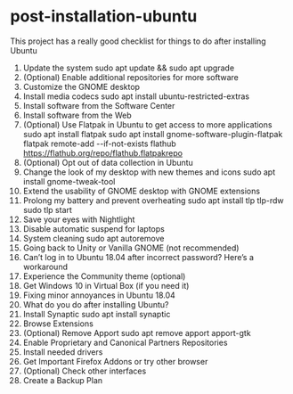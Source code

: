 # post-installation-ubuntu
This project has a really good checklist for things to do after installing Ubuntu

1. Update the system
  sudo apt update && sudo apt upgrade
2. (Optional) Enable additional repositories for more software
3. Customize the GNOME desktop
4. Install media codecs
  sudo apt install ubuntu-restricted-extras
5. Install software from the Software Center
6. Install software from the Web
7. (Optional) Use Flatpak in Ubuntu to get access to more applications
  sudo apt install flatpak
  sudo apt install gnome-software-plugin-flatpak
  flatpak remote-add --if-not-exists flathub https://flathub.org/repo/flathub.flatpakrepo
8. (Optional) Opt out of data collection in Ubuntu
9. Change the look of my desktop with new themes and icons
  sudo apt install gnome-tweak-tool
10. Extend the usability of GNOME desktop with GNOME extensions
11. Prolong my battery and prevent overheating
  sudo apt install tlp tlp-rdw
  sudo tlp start
12. Save your eyes with Nightlight
13. Disable automatic suspend for laptops
14. System cleaning
  sudo apt autoremove
15. Going back to Unity or Vanilla GNOME (not recommended)
16. Can’t log in to Ubuntu 18.04 after incorrect password? Here’s a workaround
17. Experience the Community theme (optional)
18. Get Windows 10 in Virtual Box (if you need it)
19. Fixing minor annoyances in Ubuntu 18.04
20. What do you do after installing Ubuntu?
21. Install Synaptic
  sudo apt install synaptic
22. Browse Extensions
23. (Optional) Remove Apport
  sudo apt remove apport apport-gtk
24. Enable Proprietary and Canonical Partners Repositories
25. Install needed drivers
26. Get Important Firefox Addons or try other browser
27. (Optional) Check other interfaces
28. Create a Backup Plan


